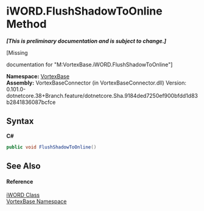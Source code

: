 # iWORD.FlushShadowToOnline Method 
 _**\[This is preliminary documentation and is subject to change.\]**_

\[Missing <summary> documentation for "M:VortexBase.iWORD.FlushShadowToOnline"\]

**Namespace:**&nbsp;<a href="N_VortexBase.md">VortexBase</a><br />**Assembly:**&nbsp;VortexBaseConnector (in VortexBaseConnector.dll) Version: 0.101.0-dotnetcore.38+Branch.feature/dotnetcore.Sha.9184ded7250ef900bfdd1d83b2841836087bcfce

## Syntax

**C#**<br />
``` C#
public void FlushShadowToOnline()
```


## See Also


#### Reference
<a href="T_VortexBase_iWORD.md">iWORD Class</a><br /><a href="N_VortexBase.md">VortexBase Namespace</a><br />